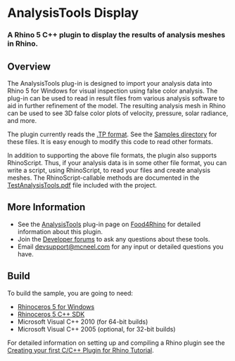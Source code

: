 # AnalysisTools Display

### A Rhino 5 C++ plugin to display the results of analysis meshes in Rhino.

## Overview
The AnalysisTools plug-in is designed to import your analysis data into Rhino 5 for Windows for visual inspection using false color analysis. The plug-in can be used to read in result files from various analysis software to aid in further refinement of the model. The resulting analysis mesh in Rhino can be used to see 3D false color plots of velocity, pressure, solar radiance, and more.

The plugin currently reads the [.TP format](https://people.sc.fsu.edu/~jburkardt/data/tec/tec.html). See the [Samples directory](https://github.com/dalefugier/AnalysisTools/tree/master/Samples) for these files.  It is easy enough to modify this code to read other formats.

In addition to supporting the above file formats, the plugin also supports RhinoScript. Thus, if your analysis data is in some other file format, you can write a script, using RhinoScript, to read your files and create analysis meshes. The RhinoScript-callable methods are documented in the [TestAnalysisTools.pdf](https://github.com/dalefugier/AnalysisTools/blob/master/Samples/TestAnalysisTools.pdf) file included with the project.

## More Information
* See the [AnalysisTools](http://www.food4rhino.com/app/analysistools) plug-in page on [Food4Rhino](http://www.food4rhino.com/) for detailed information about this plugin.
* Join the [Developer forums](http://discourse.mcneel.com/c/rhino-developer) to ask any questions about these tools.
* Email [devsupport@mcneel.com](mailto:devsupport@mcneel.com) for any input or detailed questions you have.

## Build

To build the sample, you are going to need:

* [Rhinoceros 5 for Windows](http://www.rhino3d.com)
* [Rhinoceros 5 C++ SDK](http://developer.rhino3d.com/guides/cpp/installing_tools_windows/)
* Microsoft Visual C++ 2010 (for 64-bit builds)
* Microsoft Visual C++ 2005 (optional, for 32-bit builds)

For detailed information on setting up and compiling a Rhino plugin see the [Creating your first C/C++ Plugin for Rhino Tutorial](http://developer.rhino3d.com/guides/cpp/your_first_plugin_windows/).
